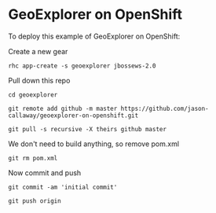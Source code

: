 GeoExplorer on OpenShift
========================

To deploy this example of GeoExplorer on OpenShift:

Create a new gear

```
rhc app-create -s geoexplorer jbossews-2.0
```

Pull down this repo

```
cd geoexplorer

git remote add github -m master https://github.com/jason-callaway/geoexplorer-on-openshift.git

git pull -s recursive -X theirs github master
```

We don't need to build anything, so remove pom.xml

```
git rm pom.xml
```

Now commit and push

```
git commit -am 'initial commit'

git push origin
```
